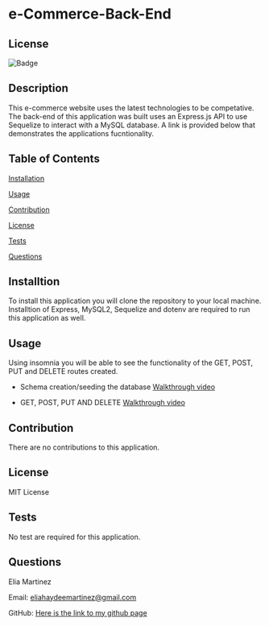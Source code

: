 # e-Commerce-Back-End

## License 
![Badge](https://img.shields.io/badge/license-MIT-blue)

## Description 

This e-commerce website uses the latest technologies to be competative. The back-end of this application was built uses an Express.js API to use Sequelize to interact with a MySQL database. A link is provided below that demonstrates the applications fucntionality. 


## Table of Contents 

[Installation](#Installation)

[Usage](#Usage)

[Contribution](#Contribution)

[License](#License)

[Tests](#Tests)

[Questions](#Questions)


## Installtion

To install this application you will clone the repository to your local machine. Installtion of Express, MySQL2, Sequelize and dotenv are required to run this application as well. 

## Usage 

Using insomnia you will be able to see the functionality of the GET, POST, PUT and DELETE routes created.



- Schema creation/seeding the database [Walkthrough video](https://drive.google.com/file/d/1dtgqgRqqbzkbRo0M2qnogZyo2eAHTQir/view)

- GET, POST, PUT AND DELETE [Walkthrough video](https://drive.google.com/file/d/1LNkHr5eabH2WS7cJD2Bc2FYT4qTFNQnL/view)



## Contribution 

There are no contributions to this application. 

## License 

MIT License 

## Tests

No test are required for this application. 

## Questions 

Elia Martinez 

Email: [eliahaydeemartinez@gmail.com](eliahaydeemartinez@gmail.com)


GitHub: [Here is the link to my github page](https://github.com/EliaMart/e-Commerce-Back-End)